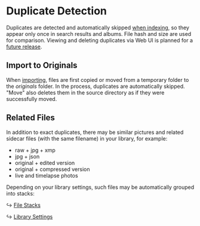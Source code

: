 # Duplicate Detection #

Duplicates are detected and automatically skipped [when indexing](originals.md), so they appear only once in search results and albums. File hash and size are used for comparison. Viewing and deleting duplicates via Web UI is planned for a [future release](https://github.com/photoprism/photoprism/issues/1308).

## Import to Originals

When [importing](import.md), files are first copied or moved from a temporary folder to the *originals* folder. In the process, duplicates are automatically skipped. "Move" also deletes them in the source directory as if they were successfully moved.

## Related Files

In addition to exact duplicates, there may be similar pictures and related sidecar files (with the same filename) in your library, for example:

- raw + jpg + xmp
- jpg + json
- original + edited version
- original + compressed version
- live and timelapse photos

Depending on your library settings, such files may be automatically grouped into stacks:

↪ [File Stacks](../organize/stacks.md)

↪ [Library Settings](../settings/library.md)
